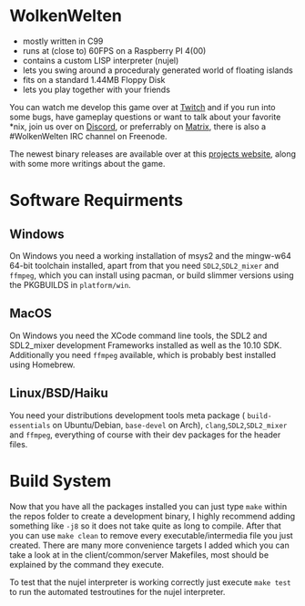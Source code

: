 # WolkenWelten

* mostly written in C99
* runs at (close to) 60FPS on a Raspberry PI 4(00)
* contains a custom LISP interpreter (nujel)
* lets you swing around a proceduraly generated world of floating islands
* fits on a standard 1.44MB Floppy Disk
* lets you play together with your friends

You can watch me develop this game over at [Twitch](https://twitch.tv/melchizedek6809)
and if you run into some bugs, have gameplay questions or want to talk about your
favorite *nix, join us over on [Discord](https://discord.gg/7rhnYH2), or preferrably on
[Matrix](https://matrix.to/#/!RKZztYPGhtlgALDvMS:matrix.org?via=matrix.org), there
is also a #WolkenWelten IRC channel on Freenode.

The newest binary releases are available over at this [projects website](https://wolkenwelten.net),
along with some more writings about the game.

# Software Requirments

## Windows
On Windows you need a working installation of msys2 and the mingw-w64 64-bit
toolchain installed, apart from that you need `SDL2`,`SDL2_mixer` and `ffmpeg`,
which you can install using pacman, or build slimmer versions using the
PKGBUILDS in `platform/win`.

## MacOS
On Windows you need the XCode command line tools, the SDL2 and SDL2_mixer
development Frameworks installed as well as the 10.10 SDK. Additionally you need
`ffmpeg` available, which is probably best installed using Homebrew.

## Linux/BSD/Haiku
You need your distributions development tools meta package ( `build-essentials`
on Ubuntu/Debian, `base-devel` on Arch), `clang`,`SDL2`,`SDL2_mixer` and
`ffmpeg`, everything of course with their dev packages for the header files.

# Build System
Now that you have all the packages installed you can just type `make` within
the repos folder to create a development binary, I highly recommend adding
something like `-j8` so it does not take quite as long to compile. After that
you can use `make clean` to remove every executable/intermedia file you just
created. There are many more convenience targets I added which you can take a
look at in the client/common/server Makefiles, most should be explained by the
command they execute.

To test that the nujel interpreter is working correctly just execute `make test`
to run the automated testroutines for the nujel interpreter.
